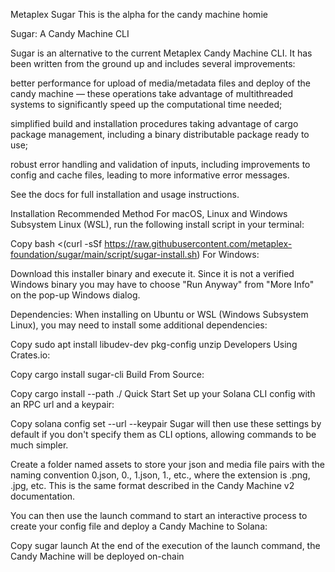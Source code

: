 Metaplex Sugar
This is the alpha for the candy machine homie

Sugar: A Candy Machine CLI


Sugar is an alternative to the current Metaplex Candy Machine CLI. It has been written from the ground up and includes several improvements:

better performance for upload of media/metadata files and deploy of the candy machine — these operations take advantage of multithreaded systems to significantly speed up the computational time needed;

simplified build and installation procedures taking advantage of cargo package management, including a binary distributable package ready to use;

robust error handling and validation of inputs, including improvements to config and cache files, leading to more informative error messages.

See the docs for full installation and usage instructions.

Installation
Recommended Method
For macOS, Linux and Windows Subsystem Linux (WSL), run the following install script in your terminal:

Copy
bash <(curl -sSf https://raw.githubusercontent.com/metaplex-foundation/sugar/main/script/sugar-install.sh)
For Windows:

Download this installer binary and execute it. Since it is not a verified Windows binary you may have to choose "Run Anyway" from "More Info" on the pop-up Windows dialog.

Dependencies: When installing on Ubuntu or WSL (Windows Subsystem Linux), you may need to install some additional dependencies:

Copy
sudo apt install libudev-dev pkg-config unzip
Developers
Using Crates.io:

Copy
cargo install sugar-cli
Build From Source:

Copy
cargo install --path ./
Quick Start
Set up your Solana CLI config with an RPC url and a keypair:

Copy
solana config set --url <rpc url> --keypair <path to keypair file>
Sugar will then use these settings by default if you don't specify them as CLI options, allowing commands to be much simpler.

Create a folder named assets to store your json and media file pairs with the naming convention 0.json, 0., 1.json, 1., etc., where the extension is .png, .jpg, etc. This is the same format described in the Candy Machine v2 documentation.

You can then use the launch command to start an interactive process to create your config file and deploy a Candy Machine to Solana:

Copy
sugar launch
At the end of the execution of the launch command, the Candy Machine will be deployed on-chain